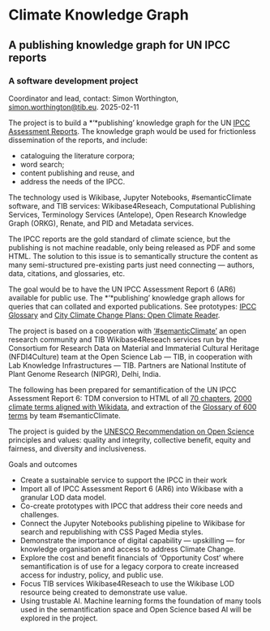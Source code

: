 # Climate Knowledge Graph

## A publishing knowledge graph for UN IPCC reports

### A software development project

Coordinator and lead, contact: Simon Worthington, [simon.worthington@tib.eu](mailto:simon.worthington@tib.eu). 2025-02-11

The project is to build a *‘*publishing’ knowledge graph for the UN [IPCC Assessment Reports](https://www.ipcc.ch/report/sixth-assessment-report-cycle/). The knowledge graph would be used for frictionless dissemination of the reports, and include:

* cataloguing the literature corpora;   
* word search;   
* content publishing and reuse, and   
* address the needs of the IPCC. 

The technology used is Wikibase, Jupyter Notebooks, \#semanticClimate software, and TIB services: Wikibase4Reseach, Computational Publishing Services, Terminology Services (Antelope), Open Research Knowledge Graph (ORKG), Renate, and PID and Metadata services.

The IPCC reports are the gold standard of climate science, but the publishing is not machine readable, only being released as PDF and some HTML. The solution to this issue is to semantically structure the content as many semi-structured pre-existing parts just need connecting — authors, data, citations, and glossaries, etc.

The goal would be to have the UN IPCC Assessment Report 6 (AR6) available for public use. The *‘*publishing’ knowledge graph allows for queries that can collated and exported publications. See prototypes: [IPCC Glossary](https://tibhannover.github.io/semantic-glossar/ipcc-terms.html) and [City Climate Change Plans: Open Climate Reader](https://semanticclimate.github.io/city-open-climate-reader/).

The project is based on a cooperation with [‘\#semanticClimate’](https://docs.google.com/document/d/1ihhso6gfldWFdR1o8pP0W7Orbk7j2zcMCwyfv-qN1wY/edit) an open research community and TIB Wikibase4Reseach services run by the Consortium for Research Data on Material and Immaterial Cultural Heritage (NFDI4Culture) team at the Open Science Lab — TIB, in cooperation with Lab Knowledge Infrastructures — TIB. Partners are National Institute of Plant Genome Research (NIPGR), Delhi, India.

The following has been prepared for semantification of the UN IPCC Assessment Report 6: TDM conversion to HTML of all [70 chapters](https://github.com/semanticClimate/ipcc/tree/main/cleaned_content), [2000 climate terms aligned with Wikidata](https://github.com/petermr/semanticClimate/blob/main/ipcc/ar6/test/total_glossary/glossaries/total/acronyms_wiki.csv), and extraction of the [Glossary of 600 terms](https://vivliostyle.vercel.app/#src=https://raw.githubusercontent.com/semanticClimate/glossary-demo/main/ipccglossary.jsonld) by team \#semanticClimate.

The project is guided by the [UNESCO Recommendation on Open Science](https://unesdoc.unesco.org/ark:/48223/pf0000379949.locale=en) principles and values: quality and integrity, collective benefit, equity and fairness, and diversity and inclusiveness.

Goals and outcomes

* Create a sustainable service to support the IPCC in their work  
* Import all of IPCC Assessment Report 6 (AR6) into Wikibase with a granular LOD data model.  
* Co-create prototypes with IPCC that address their core needs and challenges.  
* Connect the Jupyter Notebooks publishing pipeline to Wikibase for search and republishing with CSS Paged Media styles.  
* Demonstrate the importance of digital capability — upskilling — for knowledge organisation and access to address Climate Change.  
* Explore the cost and benefit financials of ‘Opportunity Cost’ where semantification is of use for a legacy corpora to create increased access for industry, policy, and public use.  
* Focus TIB services Wikibase4Reseach to use the Wikibase LOD resource being created to demonstrate use value.    
* Using trustable AI. Machine learning forms the foundation of many tools used in the semantification space and Open Science based AI will be explored in the project. 


